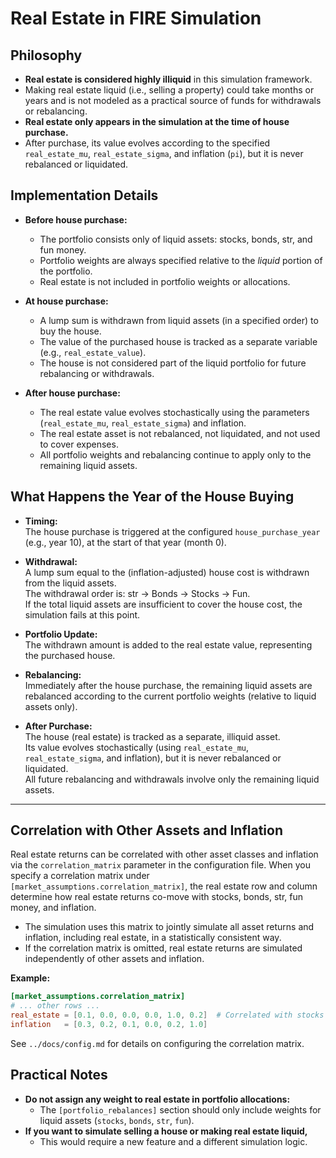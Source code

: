 # Real Estate in FIRE Simulation

## Philosophy

- **Real estate is considered highly illiquid** in this simulation framework.
- Making real estate liquid (i.e., selling a property) could take months or years and is not modeled
  as a practical source of funds for withdrawals or rebalancing.
- **Real estate only appears in the simulation at the time of house purchase.**
- After purchase, its value evolves according to the specified `real_estate_mu`,
  `real_estate_sigma`, and inflation (`pi`), but it is never rebalanced or liquidated.

## Implementation Details

- **Before house purchase:**

  - The portfolio consists only of liquid assets: stocks, bonds, str, and fun money.
  - Portfolio weights are always specified relative to the _liquid_ portion of the portfolio.
  - Real estate is not included in portfolio weights or allocations.

- **At house purchase:**

  - A lump sum is withdrawn from liquid assets (in a specified order) to buy the house.
  - The value of the purchased house is tracked as a separate variable (e.g., `real_estate_value`).
  - The house is not considered part of the liquid portfolio for future rebalancing or withdrawals.

- **After house purchase:**
  - The real estate value evolves stochastically using the parameters (`real_estate_mu`,
    `real_estate_sigma`) and inflation.
  - The real estate asset is not rebalanced, not liquidated, and not used to cover expenses.
  - All portfolio weights and rebalancing continue to apply only to the remaining liquid assets.

## What Happens the Year of the House Buying

- **Timing:**  
  The house purchase is triggered at the configured `house_purchase_year` (e.g., year 10), at the
  start of that year (month 0).

- **Withdrawal:**  
  A lump sum equal to the (inflation-adjusted) house cost is withdrawn from the liquid assets.  
  The withdrawal order is: str → Bonds → Stocks → Fun.  
  If the total liquid assets are insufficient to cover the house cost, the simulation fails at this
  point.

- **Portfolio Update:**  
  The withdrawn amount is added to the real estate value, representing the purchased house.

- **Rebalancing:**  
  Immediately after the house purchase, the remaining liquid assets are rebalanced according to the
  current portfolio weights (relative to liquid assets only).

- **After Purchase:**  
  The house (real estate) is tracked as a separate, illiquid asset.  
  Its value evolves stochastically (using `real_estate_mu`, `real_estate_sigma`, and inflation), but
  it is never rebalanced or liquidated.  
  All future rebalancing and withdrawals involve only the remaining liquid assets.

---

## Correlation with Other Assets and Inflation

Real estate returns can be correlated with other asset classes and inflation via the
`correlation_matrix` parameter in the configuration file. When you specify a correlation matrix
under `[market_assumptions.correlation_matrix]`, the real estate row and column determine how real
estate returns co-move with stocks, bonds, str, fun money, and inflation.

- The simulation uses this matrix to jointly simulate all asset returns and inflation, including
  real estate, in a statistically consistent way.
- If the correlation matrix is omitted, real estate returns are simulated independently of other
  assets and inflation.

**Example:**

```toml
[market_assumptions.correlation_matrix]
# ... other rows ...
real_estate = [0.1, 0.0, 0.0, 0.0, 1.0, 0.2]  # Correlated with stocks and inflation
inflation   = [0.3, 0.2, 0.1, 0.0, 0.2, 1.0]
```

See `../docs/config.md` for details on configuring the correlation matrix.

## Practical Notes

- **Do not assign any weight to real estate in portfolio allocations:**
  - The `[portfolio_rebalances]` section should only include weights for liquid assets (`stocks`,
    `bonds`, `str`, `fun`).
- **If you want to simulate selling a house or making real estate liquid,**
  - This would require a new feature and a different simulation logic.
